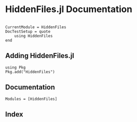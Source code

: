 # HiddenFiles.jl Documentation

```@contents
```

```@meta
CurrentModule = HiddenFiles
DocTestSetup = quote
    using HiddenFiles
end
```

## Adding HiddenFiles.jl
```@repl
using Pkg
Pkg.add("HiddenFiles")
```

## Documentation
```@autodocs
Modules = [HiddenFiles]
```

## Index

```@index
```
